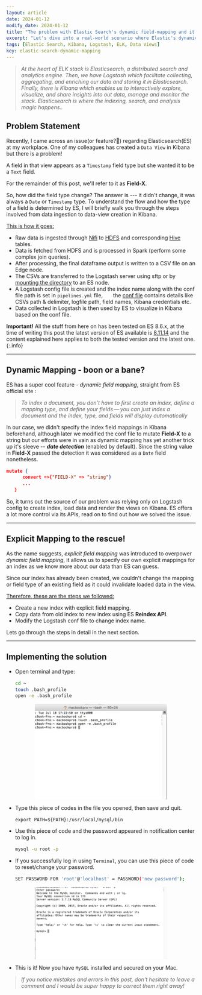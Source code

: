 ```yaml
---
layout: article
date: 2024-01-12 
modify_date: 2024-01-12 
title: "The problem with Elastic Search's dynamic field-mapping and it's solution!"
excerpt: "Let's dive into a real-world scenario where Elastic's dynamic mapping caused problems in data-view and how it was resolved"
tags: [Elastic Search, Kibana, Logstash, ELK, Data Views]
key: elastic-search-dynamic-mapping
---
```


> *At the heart of ELK stack is Elasticsearch, a distributed search and analytics engine. Then, we have Logstash which facilitate collecting, aggregating, and enriching our data and storing it in Elasticsearch. Finally, there is Kibana which enables us to interactively explore, visualize, and share insights into out data, manage and monitor the stack. Elasticsearch is where the indexing, search, and analysis magic happens..* 


## Problem Statement

Recently, I came across an issue(or feature?🤔) regarding Elasticsearch(ES) at my workplace. One of my colleagues has created a `Data View` in Kibana but there is a problem! 

A field in that view appears as a `Timestamp` field type but she wanted it to be a `Text` field.

For the remainder of this post, we'll refer to it as **Field-X**.

So, how did the field type change? The answer is --- it didn't change, it was always a `Date` or `Timestamp` type. To understand the flow and how the type of a field is determined by ES, I will briefly walk you through the steps involved from data ingestion to data-view creation in Kibana.

<u>This is how it goes: </u>

- Raw data is ingested through [Nifi](https://nifi.apache.org/documentation/v2/) to [HDFS](https://hadoop.apache.org/docs/r1.2.1/hdfs_design.html) and corresponding [Hive](https://hive.apache.org/) tables.
- Data is fetched from HDFS and is processed in Spark (perform some complex join queries).
- After processing, the final dataframe output is written to a CSV file on an Edge node.
- The CSVs are transferred to the Logstash server using sftp or by [mounting the directory](https://serverfault.com/questions/410588/how-to-mount-a-directory-from-another-server) to an ES node.
- A Logstash config file is created and the index name along with the conf file path is set in `pipelines.yml` file, &nbsp; &nbsp; &nbsp; the [conf file](https://raw.githubusercontent.com/is-this-echo/blog-img-hosting/main/images/insight_forge_data.conf) contains details like CSVs path & delimiter, logfile path, field names, Kibana credentials etc.
- Data collected in Logstash is then used by ES to visualize in Kibana based on the conf file.


**Important!**  All the stuff from here on has been tested on ES 8.6.x, at the time of writing this post the latest version of ES available is [8.11.14](https://www.elastic.co/guide/en/elasticsearch/reference/current/mapping.html) and the content explained here applies to both the tested version and the latest one.
{:.info}

***

## Dynamic Mapping - boon or a bane?

ES has a super cool feature - _dynamic field mapping_, straight from ES official site : 
> *To index a document, you don’t have to first create an index, define a mapping type, and define your fields — you can just index a document and the index, type, and fields will display automatically*


In our case, we didn't specify the index field mappings in Kibana beforehand, although later we modified the conf file to mutate **Field-X** to a string but our efforts were in vain as dynamic mapping has yet another trick up it's sleeve --  _**date detection**_ (enabled by default). Since the string value in **Field-X** passed the detection it was considered as a `Date` field nonetheless.

```json
mutate {
      convert =>{"FIELD-X" => "string"}
	  ...
   }
```

So, it turns out the source of our problem was relying only on Logstash config to create index, load data and render the views on Kibana. ES offers a lot more control via its APIs, read on to find out how we solved the issue.

***

## Explicit Mapping to the rescue!

As the name suggests, _explicit field mapping_ was introduced to overpower  _dynamic field mapping_, it allows us to specify our own explicit mappings for an index as we know more about our data than ES can guess.

Since our index has already been created, we couldn't change the mapping or field type of an existing field as it could invalidate loaded data in the view.

<u>Therefore, these are the steps we followed: </u>

- Create a new index with explicit field mapping.
- Copy data from old index to new index using ES **Reindex API**.
- Modify the Logstash conf file to change index name.

Lets go through the steps in detail in the next section.

***

## Implementing the solution



- Open terminal and type:
		
	```bash
	cd ~
	touch .bash_profile
	open -e .bash_profile
	```

<img src="https://github.com/Zhenye-Na/Zhenye-Na.github.io/blob/master/assets/images/posts-img/mysql-installation/mysql7.jpg?raw=true" class="pics" />

- Type this piece of codes in the file you opened, then save and quit.

	```
	export PATH=${PATH}:/usr/local/mysql/bin
	```
	
- Use this piece of code and the password appeared in notification center to log in.

	```bash
	mysql -u root -p
	```
- If you successfully log in using `Terminal`, you can use this piece of code to reset/change your password.
	
	```bash
	SET PASSWORD FOR 'root'@'localhost' = PASSWORD('new password');
	```

<img src="https://github.com/Zhenye-Na/Zhenye-Na.github.io/blob/master/assets/images/posts-img/mysql-installation/mysql8.jpg?raw=true" class="pics" />
	
- This is it! Now you have `MySQL` installed and secured on your Mac.

> *If you notice mistakes and errors in this post, don't hesitate to leave a comment and I would be super happy to correct them right away!*



<style>
img.pics {
    display: block;
    margin: 0 auto;
    width: 70%;
}
</style>